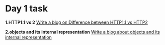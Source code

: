 

# Day 1 task

**1.HTTP1.1 vs 2**
[Write a blog on Difference between HTTP1.1 vs HTTP2](https://docs.google.com/document/d/1gw_JlDnVc8MY_r-JdemNE7-grIpXgJkgV-0GQZQqemQ/edit?usp=sharing)


**2.objects and its internal representation**
[Write a blog about objects and its internal representation](https://docs.google.com/document/d/1hVGVbXdSzGAmmEtzXdSo8cZ9JLbNIwTjuvAkKpfPG0U/edit?usp=sharing)




